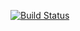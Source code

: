 [![Build Status](https://travis-ci.com/Minexora/jasmine-ci.svg?branch=master)](https://travis-ci.com/Minexora/jasmine-ci)